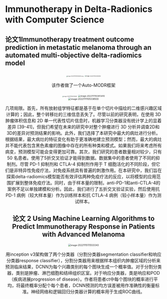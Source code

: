# Immunotherapy in Delta-Radionics with Computer Science

 

## 论文1Immunotherapy treatment outcome prediction in metastatic melanoma through an automated multi-objective delta-radiomics model

<center class = "half">
  <img src="Users/wujian/Library/Application Support/typora-user-images/image-20221111101900260.png" alt ="image-20221111101900260.png" style ="zoom:25%">
  <img src="/Users/wujian/Library/Application Support/typora-user-images/image-20221111102155193.png" alt="image-20221111102155193" style="zoom:27.5%;" />

  

该作者做了一个Auto-MODR框架

<center >
  <img src="/Users/wujian/Library/Application Support/typora-user-images/image-20221111103749451.png" alt="image-20221111103749451" style="zoom:25%;" />
  <img src="/Users/wujian/Library/Application Support/typora-user-images/image-20221111103813410.png" alt="image-20221111103813410" style="zoom:45%;" />
</center>



<img src="/Users/wujian/Library/Application Support/typora-user-images/image-20221111105338500.png" alt="image-20221111105338500" style="zoom:50%;" />

几项局限。首先，所有放射组学特征都是基于在单个切片中描绘的二维感兴趣区域计算的；因此，整个转移灶的三维信息丢失了。尽管以前的研究表明，在使用 3D 肿瘤体积信息和 2D 单一代表性切片信息时，机器学习分类器没有统计学上的显着差异 [39-41]，但我们希望在未来的研究中对整个肿瘤进行 3D 分析并调查2D和3D的差异对预测结果的影响。此外，我们选择了本研究中最大的病灶进行分析。根据结果，最大病灶的特征变化有助于更准确地建立预测模型；然而，最大的病灶并不能代表包含黑色素瘤的图像中存在的所有种类和模式。如果我们将来考虑所有病变，预测模型可能会变得更加可靠。其次，我们研究的患者数量相对较少，只有 50 名患者。使用了5折交叉验证才能得到数据。数据集中的患者使用了不同的抑制剂。尽管 PD-1 抑制剂和 CTLA-4 抑制剂作用于 T 细胞活化的不同阶段，但它们是非特异性免疫疗法，对免疫系统具有普遍的刺激作用。在本研究中，我们旨在探索delta-radiomics模型能否有效评估两种免疫疗法的反应，以将模型的应用范围扩展到整体免疫疗法。同时，由于样本量的限制，anti-PD-1和anti-CTLA-4的案例不足以单独建模和分析。因此，我们进行了五折交叉验证实验，然后使用抗 PD-1 病例（较大样本量）作为训练样本和抗 CTLA-4 病例（较小样本量）作为测试样本。

## 论文 2 Using Machine Learning Algorithms to Predict Immunotherapy Response in Patients with Advanced Melanoma

<img src="/Users/wujian/Library/Application Support/typora-user-images/image-20221115170533343.png" alt="image-20221115170533343" style="zoom:50%;" />

用inception v3架构做了两个分类器（分割分类器segmentation classifier和响应分类器response classifier），分割分类器用来根据样本组织内肿瘤区域的分析来预测临床结果，DCNN为每个兴趣类别的每个图块生成一个概率值。对于分割分类器，类别是肿瘤、淋巴细胞和结缔组织区室。对于响应分类器，类是响应和POD（疾病进展progression of disease）。作者将患者ct中每个图块的概率进行平均，将最终概率分配个每个患者，DCNN预测的均方误差被用作准确性的衡量标准。神经网络和逻辑回归分类器计算的概率用于生成ROC曲线。